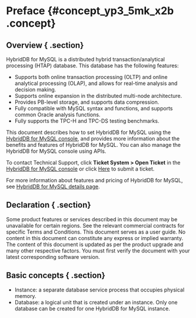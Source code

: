 # Preface {#concept_yp3_5mk_x2b .concept}

## Overview { .section}

HybridDB for MySQL is a distributed hybrid transaction/analytical processing \(HTAP\) database. This database has the following features:

-   Supports both online transaction processing \(OLTP\) and online analytical processing \(OLAP\), and allows for real-time analysis and decision making.
-   Supports online expansion in the distributed multi-node architecture.
-   Provides PB-level storage, and supports data compression.
-   Fully compatible with MySQL syntax and functions, and supports common Oracle analysis functions.
-   Fully supports the TPC-H and TPC-DS testing benchmarks.

This document describes how to set HybridDB for MySQL using the [HybridDB for MySQL console](https://petadata.console.aliyun.com), and provides more information about the benefits and features of HybridDB for MySQL. You can also manage the HybridDB for MySQL console using APIs.

To contact Technical Support, click **Ticket System \> Open Ticket** in the [HybridDB for MySQL console](https://petadata.console.aliyun.com) or click [Here](https://workorder.console.aliyun.com/#/ticket/createIndex) to submit a ticket.

For more information about features and pricing of HybridDB for MySQL, see [HybridDB for MySQL details page](https://www.aliyun.com/product/petadata).

## Declaration { .section}

Some product features or services described in this document may be unavailable for certain regions. See the relevant commercial contracts for specific Terms and Conditions. This document serves as a user guide. No content in this document can constitute any express or implied warranty. The content of this document is updated as per the product upgrade and many other respective factors. You must first verify the document with your latest corresponding software version.

## Basic concepts { .section}

-   Instance: a separate database service process that occupies physical memory.
-   Database: a logical unit that is created under an instance. Only one database can be created for one HybridDB for MySQL instance.

